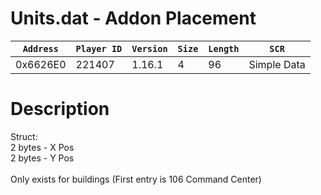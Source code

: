 # Units.dat - Addon Placement

| `Address` | `Player ID` | `Version` | `Size` | `Length` | `SCR` |
| ---------- | ----------- | --------- | ------ | -------- | ---- |
| 0x6626E0 | 221407 | 1.16.1 | 4 | 96 | Simple Data |

# Description

Struct:<br>2 bytes - X Pos<br>2 bytes - Y Pos<br><br>Only exists for buildings (First entry is 106 Command Center)